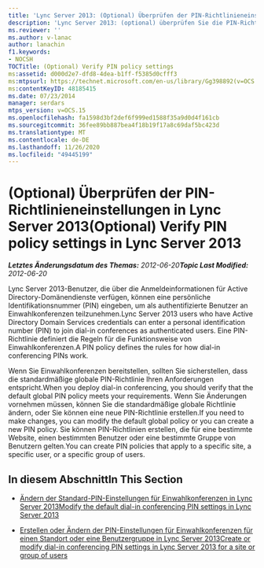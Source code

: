 ```yaml
---
title: 'Lync Server 2013: (Optional) Überprüfen der PIN-Richtlinieneinstellungen'
description: 'Lync Server 2013: (optional) überprüfen Sie die PIN-Richtlinieneinstellungen.'
ms.reviewer: ''
ms.author: v-lanac
author: lanachin
f1.keywords:
- NOCSH
TOCTitle: (Optional) Verify PIN policy settings
ms:assetid: d000d2e7-dfd8-4dea-b1ff-f5385d0cfff3
ms:mtpsurl: https://technet.microsoft.com/en-us/library/Gg398892(v=OCS.15)
ms:contentKeyID: 48185415
ms.date: 07/23/2014
manager: serdars
mtps_version: v=OCS.15
ms.openlocfilehash: fa1598d3bf2def6f999ed1588f35a9d0d4f161cb
ms.sourcegitcommit: 36fee89bb887bea4f18b19f17a8c69daf5bc423d
ms.translationtype: MT
ms.contentlocale: de-DE
ms.lasthandoff: 11/26/2020
ms.locfileid: "49445199"
---
```

# <a name="optional-verify-pin-policy-settings-in-lync-server-2013"></a><span data-ttu-id="6ad01-103">(Optional) Überprüfen der PIN-Richtlinieneinstellungen in Lync Server 2013</span><span class="sxs-lookup"><span data-stu-id="6ad01-103">(Optional) Verify PIN policy settings in Lync Server 2013</span></span>

<div data-xmlns="http://www.w3.org/1999/xhtml">

<div class="topic" data-xmlns="http://www.w3.org/1999/xhtml" data-msxsl="urn:schemas-microsoft-com:xslt" data-cs="https://msdn.microsoft.com/">

<div data-asp="https://msdn2.microsoft.com/asp">



</div>

<div id="mainSection">

<div id="mainBody"><span data-ttu-id="6ad01-104">

<span> </span></span><span class="sxs-lookup"><span data-stu-id="6ad01-104">

<span> </span></span></span>

<span data-ttu-id="6ad01-105">_**Letztes Änderungsdatum des Themas:** 2012-06-20_</span><span class="sxs-lookup"><span data-stu-id="6ad01-105">_**Topic Last Modified:** 2012-06-20_</span></span>

<span data-ttu-id="6ad01-106">Lync Server 2013-Benutzer, die über die Anmeldeinformationen für Active Directory-Domänendienste verfügen, können eine persönliche Identifikationsnummer (PIN) eingeben, um als authentifizierte Benutzer an Einwahlkonferenzen teilzunehmen.</span><span class="sxs-lookup"><span data-stu-id="6ad01-106">Lync Server 2013 users who have Active Directory Domain Services credentials can enter a personal identification number (PIN) to join dial-in conferences as authenticated users.</span></span> <span data-ttu-id="6ad01-107">Eine PIN-Richtlinie definiert die Regeln für die Funktionsweise von Einwahlkonferenzen.</span><span class="sxs-lookup"><span data-stu-id="6ad01-107">A PIN policy defines the rules for how dial-in conferencing PINs work.</span></span>

<span data-ttu-id="6ad01-108">Wenn Sie Einwahlkonferenzen bereitstellen, sollten Sie sicherstellen, dass die standardmäßige globale PIN-Richtlinie Ihren Anforderungen entspricht.</span><span class="sxs-lookup"><span data-stu-id="6ad01-108">When you deploy dial-in conferencing, you should verify that the default global PIN policy meets your requirements.</span></span> <span data-ttu-id="6ad01-109">Wenn Sie Änderungen vornehmen müssen, können Sie die standardmäßige globale Richtlinie ändern, oder Sie können eine neue PIN-Richtlinie erstellen.</span><span class="sxs-lookup"><span data-stu-id="6ad01-109">If you need to make changes, you can modify the default global policy or you can create a new PIN policy.</span></span> <span data-ttu-id="6ad01-110">Sie können PIN-Richtlinien erstellen, die für eine bestimmte Website, einen bestimmten Benutzer oder eine bestimmte Gruppe von Benutzern gelten.</span><span class="sxs-lookup"><span data-stu-id="6ad01-110">You can create PIN policies that apply to a specific site, a specific user, or a specific group of users.</span></span>

<div>

## <a name="in-this-section"></a><span data-ttu-id="6ad01-111">In diesem Abschnitt</span><span class="sxs-lookup"><span data-stu-id="6ad01-111">In This Section</span></span>

  - [<span data-ttu-id="6ad01-112">Ändern der Standard-PIN-Einstellungen für Einwahlkonferenzen in Lync Server 2013</span><span class="sxs-lookup"><span data-stu-id="6ad01-112">Modify the default dial-in conferencing PIN settings in Lync Server 2013</span></span>](lync-server-2013-modify-the-default-dial-in-conferencing-pin-settings.md)

  - [<span data-ttu-id="6ad01-113">Erstellen oder Ändern der PIN-Einstellungen für Einwahlkonferenzen für einen Standort oder eine Benutzergruppe in Lync Server 2013</span><span class="sxs-lookup"><span data-stu-id="6ad01-113">Create or modify dial-in conferencing PIN settings in Lync Server 2013 for a site or group of users</span></span>](lync-server-2013-create-or-modify-dial-in-conferencing-pin-settings-for-a-site-or-group-of-users.md)

<span data-ttu-id="6ad01-114"></div>

</div>

<span> </span>

</div>

</div>

</span><span class="sxs-lookup"><span data-stu-id="6ad01-114"></div>

</div>

<span> </span>

</div>

</div>

</span></span></div>

